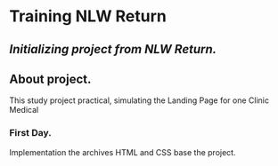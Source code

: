 # Training NLW Return

## _Initializing project from NLW Return._

## About project.
This study project practical, simulating the Landing Page for one Clinic Medical

### First Day.
Implementation the archives HTML and CSS base the project.
